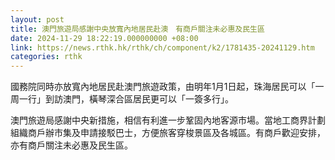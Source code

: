 ```yaml
---
layout: post
title: 澳門旅遊局感謝中央放寬內地居民赴澳　有商戶關注未必惠及民生區
date: 2024-11-29 18:22:19.000000000 +08:00
link: https://news.rthk.hk/rthk/ch/component/k2/1781435-20241129.htm
categories: rthk
---
```


國務院同時亦放寬內地居民赴澳門旅遊政策，由明年1月1日起，珠海居民可以「一周一行」到訪澳門，橫琴深合區居民更可以「一簽多行」。

澳門旅遊局感謝中央新措施，相信有利進一步鞏固內地客源市場。當地工商界計劃組織商戶辦市集及申請接駁巴士，方便旅客穿梭景區及各城區。有商戶歡迎安排，亦有商戶關注未必惠及民生區。
